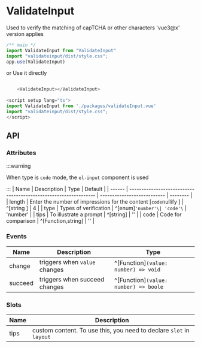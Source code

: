 # ValidateInput

Used to verify the matching of capTCHA or other characters
'vue3@x' version applies




```js  
/** main */
import ValidateInput from "ValidateInput"
import "validateinput/dist/style.css";
app.use(ValidateInput)

```
or Use it directly
```js  

    <ValidateInput></ValidateInput>
  
<script setup lang="ts">
import ValidateInput from './packages/validateInput.vue'
import "validateinput/dist/style.css";
</script>

```


## API

### Attributes
:::warning

When type is `code` mode, the `el-input` component is used

:::
| Name   | Description                                                      | Type                        | Default  |
| ------ | ---------------------------------------------------------------- | --------------------------- | -------- |
| length | Enter the number of impressions for the content [`code`nullify ] | ^[string ]                  | 4        |
| type   | Types of verification                                            | ^[enum]`'number'\| 'code'\` | 'number' |
| tips   | To illustrate a prompt                                           | ^[string]                   | ''       |
| code   | Code for comparison                                              | ^[Function,string]          | ''       |

### Events

| Name    | Description                   | Type                                  |
| ------- | ----------------------------- | ------------------------------------- |
| change  | triggers when `value` changes | ^[Function]`(value: number) => void`  |
| succeed | triggers when succeed changes | ^[Function]`(value: number) => boole` |



### Slots

| Name | Description                                                         |
| ---- | ------------------------------------------------------------------- |
| tips | custom content. To use this, you need to declare `slot` in `layout` |
